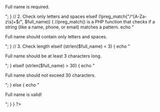 <?php
if ($_SERVER["REQUEST_METHOD"] == "POST") {
  $full_name = $_POST["full_name"];

  // 1. Check if empty
  if (empty($full_name)) {
    echo "<p class='error'>Full name is required.</p>";
  }
  // 2. Check only letters and spaces
  elseif (!preg_match("/^[A-Za-z\s]+$/", $full_name)) { //preg_match() is a PHP function that checks if a string (like a name, phone, or email) matches a pattern.
    echo "<p class='error'>Full name should contain only letters and spaces.</p>";
  }
  // 3. Check length
  elseif (strlen($full_name) < 3) {
    echo "<p class='error'>Full name should be at least 3 characters long.</p>";
  }
  elseif (strlen($full_name) > 30) {
    echo "<p class='error'>Full name should not exceed 30 characters.</p>";
  }
  else {
    echo "<p class='success'>Full name is valid!</p>";
  }
}
?>

